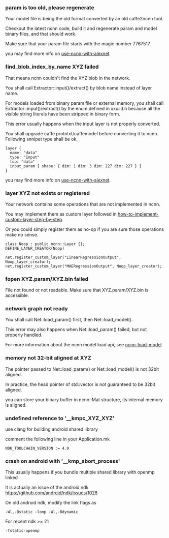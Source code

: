 ### param is too old, please regenerate

Your model file is being the old format converted by an old caffe2ncnn tool.

Checkout the latest ncnn code, build it and regenerate param and model binary files, and that should work.

Make sure that your param file starts with the magic number 7767517.

you may find more info on [use-ncnn-with-alexnet](use-ncnn-with-alexnet)

### find_blob_index_by_name XYZ failed

That means ncnn couldn't find the XYZ blob in the network. 

You shall call Extractor::input()/extract() by blob name instead of layer name.

For models loaded from binary param file or external memory, you shall call Extractor::input()/extract() by the enum defined in xxx.id.h because all the visible string literals have been stripped in binary form.

This error usually happens when the input layer is not properly converted.

You shall upgrade caffe prototxt/caffemodel before converting it to ncnn. Following snnipet type shall be ok. 

```
layer {
  name: "data"
  type: "Input"
  top: "data"
  input_param { shape: { dim: 1 dim: 3 dim: 227 dim: 227 } }
}
```

you may find more info on [use-ncnn-with-alexnet](use-ncnn-with-alexnet).

### layer XYZ not exists or registered

Your network contains some operations that are not implemented in ncnn.

You may implement them as custom layer followed in [how-to-implement-custom-layer-step-by-step](how-to-implement-custom-layer-step-by-step).

Or you could simply register them as no-op if you are sure those operations make no sense.

```
class Noop : public ncnn::Layer {};
DEFINE_LAYER_CREATOR(Noop)

net.register_custom_layer("LinearRegressionOutput", Noop_layer_creator);
net.register_custom_layer("MAERegressionOutput", Noop_layer_creator);
```

### fopen XYZ.param/XYZ.bin failed

File not found or not readable. Make sure that XYZ.param/XYZ.bin is accessible.

### network graph not ready

You shall call Net::load_param() first, then Net::load_model().

This error may also happens when Net::load_param() failed, but not properly handled.

For more information about the ncnn model load api, see [ncnn-load-model](ncnn-load-model)

### memory not 32-bit aligned at XYZ

The pointer passed to Net::load_param() or Net::load_model() is not 32bit aligned.

In practice, the head pointer of std::vector<unsigned char> is not guaranteed to be 32bit aligned.

you can store your binary buffer in ncnn::Mat structure, its internal memory is aligned.

### undefined reference to '__kmpc_XYZ_XYZ'

use clang for building android shared library

comment the following line in your Application.mk
```
NDK_TOOLCHAIN_VERSION := 4.9
```

### crash on android with '__kmp_abort_process'

This usually happens if you bundle multiple shared library with openmp linked

It is actually an issue of the android ndk https://github.com/android/ndk/issues/1028

On old android ndk, modify the link flags as

```
-Wl,-Bstatic -lomp -Wl,-Bdynamic
```

For recent ndk >= 21

```
-fstatic-openmp
```
